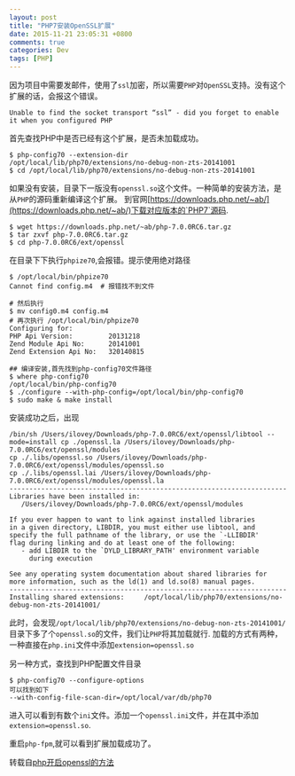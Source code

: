 ```yaml
---
layout: post
title: "PHP7安装OpenSSL扩展"
date: 2015-11-21 23:05:31 +0800
comments: true
categories: Dev
tags: [PHP]
---
```



<!--more-->
因为项目中需要发邮件，使用了`ssl`加密，所以需要`PHP`对`OpenSSL`支持。没有这个扩展的话，会报这个错误。
```
Unable to find the socket transport “ssl” - did you forget to enable it when you configured PHP
```
首先查找PHP中是否已经有这个扩展，是否未加载成功。
```
$ php-config70 --extension-dir  
/opt/local/lib/php70/extensions/no-debug-non-zts-20141001
$ cd /opt/local/lib/php70/extensions/no-debug-non-zts-20141001
```

如果没有安装，目录下一版没有`openssl.so`这个文件。一种简单的安装方法，是从`PHP`的源码重新编译这个扩展。 
到官网[https://downloads.php.net/~ab/](https://downloads.php.net/~ab/)下载对应版本的`PHP7`源码.
```
$ wget https://downloads.php.net/~ab/php-7.0.0RC6.tar.gz
$ tar zxvf php-7.0.0RC6.tar.gz
$ cd php-7.0.0RC6/ext/openssl
```
在目录下下执行`phpize70`,会报错。提示使用绝对路径
```
$ /opt/local/bin/phpize70
Cannot find config.m4  # 报错找不到文件

# 然后执行
$ mv config0.m4 config.m4
# 再次执行 /opt/local/bin/phpize70
Configuring for:
PHP Api Version:         20131218
Zend Module Api No:      20141001
Zend Extension Api No:   320140815

## 编译安装,首先找到php-config70文件路径
$ where php-config70
/opt/local/bin/php-config70
$ ./configure --with-php-config=/opt/local/bin/php-config70
$ sudo make & make install
```
安装成功之后，出现
```
/bin/sh /Users/ilovey/Downloads/php-7.0.0RC6/ext/openssl/libtool --mode=install cp ./openssl.la /Users/ilovey/Downloads/php-7.0.0RC6/ext/openssl/modules
cp ./.libs/openssl.so /Users/ilovey/Downloads/php-7.0.0RC6/ext/openssl/modules/openssl.so
cp ./.libs/openssl.lai /Users/ilovey/Downloads/php-7.0.0RC6/ext/openssl/modules/openssl.la
----------------------------------------------------------------------
Libraries have been installed in:
   /Users/ilovey/Downloads/php-7.0.0RC6/ext/openssl/modules

If you ever happen to want to link against installed libraries
in a given directory, LIBDIR, you must either use libtool, and
specify the full pathname of the library, or use the `-LLIBDIR'
flag during linking and do at least one of the following:
   - add LIBDIR to the `DYLD_LIBRARY_PATH' environment variable
     during execution

See any operating system documentation about shared libraries for
more information, such as the ld(1) and ld.so(8) manual pages.
----------------------------------------------------------------------
Installing shared extensions:     /opt/local/lib/php70/extensions/no-debug-non-zts-20141001/
```
此时，会发现`/opt/local/lib/php70/extensions/no-debug-non-zts-20141001/`目录下多了个`openssl.so`的文件，我们让`PHP`将其加载就行.
加载的方式有两种，一种直接在`php.ini`文件中添加`extension=openssl.so`

另一种方式，查找到PHP配置文件目录
```
$ php-config70 --configure-options
可以找到如下
--with-config-file-scan-dir=/opt/local/var/db/php70
```
进入可以看到有数个`ini`文件。添加一个`openssl.ini`文件，并在其中添加`extension=openssl.so`.

重启`php-fpm`,就可以看到扩展加载成功了。

转载自[php开启openssl的方法](http://www.52jscn.com/web/2013/05/4592.shtml)

